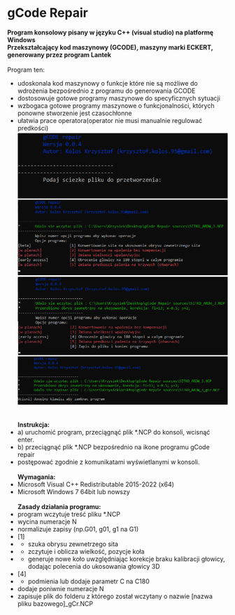 # gCode Repair
**Program konsolowy pisany w języku C++ (visual studio) na platformę Windows**</br>
**Przekształcający kod maszynowy (GCODE), maszyny marki ECKERT, generowany przez program Lantek**</br></br>
Program ten: </br>
- udoskonala kod maszynowy o funkcje które nie są możliwe do wdrożenia bezpośrednio z programu do generowania GCODE</br>
- dostosowuje gotowe programy maszynowe do specyficznych sytuacji</br>
- wzbogaca gotowe programy maszynowe o funkcjonalności, których ponowne stworzenie jest czasochłonne</br>
- ułatwia prace operatora(operator nie musi manualnie regulować predkości)</br>
![screen 1](https://github.com/krzyko59/gCode-Repair/blob/main/screen_1.png?raw=true)</br>
![screen 2](https://github.com/krzyko59/gCode-Repair/blob/main/screen_4.png?raw=true)</br>
![screen 3](https://github.com/krzyko59/gCode-Repair/blob/main/screen_2.png?raw=true)</br>
![screen 4](https://github.com/krzyko59/gCode-Repair/blob/main/screen_3.png?raw=true)</br>
</br></br>**Instrukcja:**
- a) uruchomić program, przeciągnąć plik *.NCP do konsoli, wcisnąć enter.
- b) przeciągnąć plik *.NCP bezpośrednio na ikone programu gCode repair
- postępować zgodnie z komunikatami wyświetlanymi w konsoli.
</br></br>**Wymagania:**
- Microsoft Visual C++ Redistributable 2015-2022 (x64)
- Microsoft Windows 7 64bit lub nowszy
</br></br>**Zasady działania programu:**
- program wczytuje treść pliku *.NCP
- wycina numeracje N<numer lini>
- normalizuje zapisy (np.G01, g01, g1 na G1)
- [1] 
- - szuka obrysu zewnetrzego sita
- - zczytuje i oblicza wielkość, pozycje koła
- - generuje nowe koło uwzględniając korekcje braku kalibracji głowicy, dodając polecenia do ukosowania głowicy 3D
- [4]
- - podmienia lub dodaje parametr C na C180
- dodaje poniwnie numeracje N<numer lini>
- zapisuje plik do folderu z którego został wczytany o nazwie [nazwa pliku bazowego]_gCr.NCP
